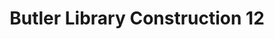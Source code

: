 ---
_date: 7-Sep-32
derivativo_link: https://derivativo-1.library.columbia.edu/iiif/2/ldpd:341016/
dlc_link: https://dlc.library.columbia.edu/catalog/cul:0zpc866tcz
format: photographs
iiif_json: https://derivativo-1.library.columbia.edu/iiif/2/ldpd:341016/info.json
name: Beals, A. Tennyson
native_jpg: https://derivativo-1.library.columbia.edu/iiif/2/ldpd:341016/full/!768,768/0/native.jpg
shelf_location: Box no. Box 162, Folder no. Folder 11 (Buildings & Grounds - Morningside
  - Butler Library, Construction 1932), Historical Photograph Collection
subjects: Academic libraries; New York (N.Y.); Butler Library
summary: Butler Library construction, 7 September 1932.
title: Butler Library Construction 12
layout: photo-page
---